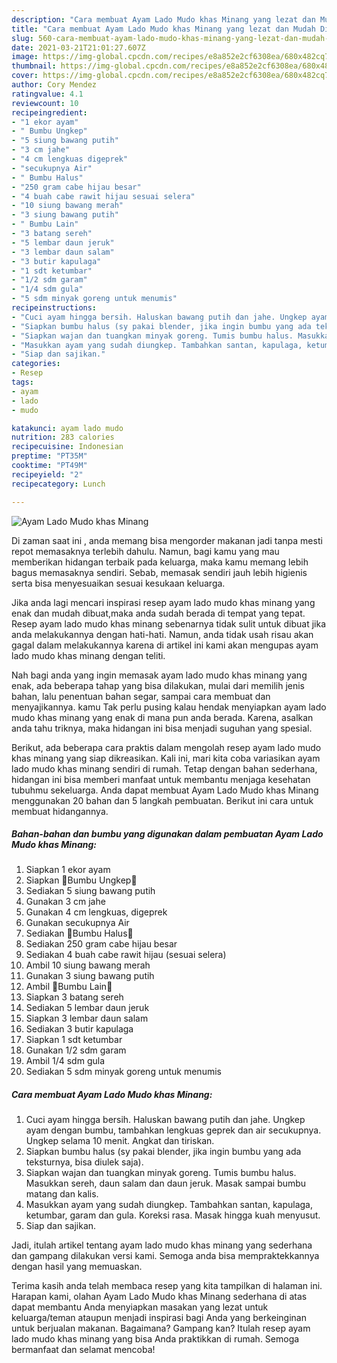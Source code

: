 ```yaml
---
description: "Cara membuat Ayam Lado Mudo khas Minang yang lezat dan Mudah Dibuat"
title: "Cara membuat Ayam Lado Mudo khas Minang yang lezat dan Mudah Dibuat"
slug: 560-cara-membuat-ayam-lado-mudo-khas-minang-yang-lezat-dan-mudah-dibuat
date: 2021-03-21T21:01:27.607Z
image: https://img-global.cpcdn.com/recipes/e8a852e2cf6308ea/680x482cq70/ayam-lado-mudo-khas-minang-foto-resep-utama.jpg
thumbnail: https://img-global.cpcdn.com/recipes/e8a852e2cf6308ea/680x482cq70/ayam-lado-mudo-khas-minang-foto-resep-utama.jpg
cover: https://img-global.cpcdn.com/recipes/e8a852e2cf6308ea/680x482cq70/ayam-lado-mudo-khas-minang-foto-resep-utama.jpg
author: Cory Mendez
ratingvalue: 4.1
reviewcount: 10
recipeingredient:
- "1 ekor ayam"
- " Bumbu Ungkep"
- "5 siung bawang putih"
- "3 cm jahe"
- "4 cm lengkuas digeprek"
- "secukupnya Air"
- " Bumbu Halus"
- "250 gram cabe hijau besar"
- "4 buah cabe rawit hijau sesuai selera"
- "10 siung bawang merah"
- "3 siung bawang putih"
- " Bumbu Lain"
- "3 batang sereh"
- "5 lembar daun jeruk"
- "3 lembar daun salam"
- "3 butir kapulaga"
- "1 sdt ketumbar"
- "1/2 sdm garam"
- "1/4 sdm gula"
- "5 sdm minyak goreng untuk menumis"
recipeinstructions:
- "Cuci ayam hingga bersih. Haluskan bawang putih dan jahe. Ungkep ayam dengan bumbu, tambahkan lengkuas geprek dan air secukupnya. Ungkep selama 10 menit. Angkat dan tiriskan."
- "Siapkan bumbu halus (sy pakai blender, jika ingin bumbu yang ada teksturnya, bisa diulek saja)."
- "Siapkan wajan dan tuangkan minyak goreng. Tumis bumbu halus. Masukkan sereh, daun salam dan daun jeruk. Masak sampai bumbu matang dan kalis."
- "Masukkan ayam yang sudah diungkep. Tambahkan santan, kapulaga, ketumbar, garam dan gula. Koreksi rasa. Masak hingga kuah menyusut."
- "Siap dan sajikan."
categories:
- Resep
tags:
- ayam
- lado
- mudo

katakunci: ayam lado mudo 
nutrition: 283 calories
recipecuisine: Indonesian
preptime: "PT35M"
cooktime: "PT49M"
recipeyield: "2"
recipecategory: Lunch

---
```



![Ayam Lado Mudo khas Minang](https://img-global.cpcdn.com/recipes/e8a852e2cf6308ea/680x482cq70/ayam-lado-mudo-khas-minang-foto-resep-utama.jpg)

Di zaman  saat ini , anda memang bisa mengorder makanan jadi tanpa mesti repot memasaknya terlebih dahulu. Namun, bagi kamu yang mau memberikan hidangan terbaik pada keluarga, maka kamu memang lebih bagus memasaknya sendiri. Sebab, memasak sendiri jauh lebih higienis serta bisa menyesuaikan sesuai kesukaan keluarga.

Jika anda lagi mencari inspirasi resep ayam lado mudo khas minang yang enak dan mudah dibuat,maka anda sudah berada di tempat yang tepat. Resep ayam lado mudo khas minang  sebenarnya tidak sulit untuk dibuat jika anda melakukannya dengan hati-hati. Namun, anda tidak usah risau akan gagal dalam melakukannya 
karena di artikel ini kami akan mengupas ayam lado mudo khas minang dengan teliti.  



Nah bagi anda yang ingin memasak ayam lado mudo khas minang yang enak, ada beberapa tahap yang bisa dilakukan, mulai dari memilih jenis bahan, lalu penentuan bahan segar, sampai cara membuat dan menyajikannya. kamu Tak perlu pusing kalau hendak menyiapkan ayam lado mudo khas minang yang enak di mana pun anda berada. Karena, asalkan anda  tahu triknya, maka hidangan ini bisa menjadi suguhan yang spesial.

Berikut, ada beberapa cara praktis  dalam mengolah resep ayam lado mudo khas minang yang siap dikreasikan. Kali ini, mari kita coba variasikan ayam lado mudo khas minang sendiri di rumah. Tetap dengan bahan sederhana, hidangan ini bisa memberi manfaat untuk membantu menjaga kesehatan tubuhmu sekeluarga. Anda dapat membuat Ayam Lado Mudo khas Minang menggunakan 20 bahan dan 5 langkah pembuatan. Berikut ini cara untuk membuat hidangannya.

<!--inarticleads1-->

##### Bahan-bahan dan bumbu yang digunakan dalam pembuatan Ayam Lado Mudo khas Minang:

1. Siapkan 1 ekor ayam
1. Siapkan  🍁Bumbu Ungkep🍁
1. Sediakan 5 siung bawang putih
1. Gunakan 3 cm jahe
1. Gunakan 4 cm lengkuas, digeprek
1. Gunakan secukupnya Air
1. Sediakan  🍁Bumbu Halus🍁
1. Sediakan 250 gram cabe hijau besar
1. Sediakan 4 buah cabe rawit hijau (sesuai selera)
1. Ambil 10 siung bawang merah
1. Gunakan 3 siung bawang putih
1. Ambil  🍁Bumbu Lain🍁
1. Siapkan 3 batang sereh
1. Sediakan 5 lembar daun jeruk
1. Siapkan 3 lembar daun salam
1. Sediakan 3 butir kapulaga
1. Siapkan 1 sdt ketumbar
1. Gunakan 1/2 sdm garam
1. Ambil 1/4 sdm gula
1. Sediakan 5 sdm minyak goreng untuk menumis




<!--inarticleads2-->

##### Cara membuat Ayam Lado Mudo khas Minang:

1. Cuci ayam hingga bersih. Haluskan bawang putih dan jahe. Ungkep ayam dengan bumbu, tambahkan lengkuas geprek dan air secukupnya. Ungkep selama 10 menit. Angkat dan tiriskan.
1. Siapkan bumbu halus (sy pakai blender, jika ingin bumbu yang ada teksturnya, bisa diulek saja).
1. Siapkan wajan dan tuangkan minyak goreng. Tumis bumbu halus. Masukkan sereh, daun salam dan daun jeruk. Masak sampai bumbu matang dan kalis.
1. Masukkan ayam yang sudah diungkep. Tambahkan santan, kapulaga, ketumbar, garam dan gula. Koreksi rasa. Masak hingga kuah menyusut.
1. Siap dan sajikan.




Jadi, itulah artikel tentang  ayam lado mudo khas minang  yang sederhana dan gampang dilakukan versi kami. Semoga anda bisa mempraktekkannya dengan hasil yang memuaskan. 

Terima kasih anda telah membaca resep yang kita tampilkan di halaman ini. Harapan kami, olahan  Ayam Lado Mudo khas Minang sederhana di atas dapat membantu Anda menyiapkan masakan yang lezat untuk keluarga/teman ataupun menjadi inspirasi bagi Anda yang berkeinginan untuk berjualan makanan. Bagaimana? Gampang kan? Itulah resep ayam lado mudo khas minang yang bisa Anda praktikkan di rumah. Semoga bermanfaat dan selamat mencoba!

